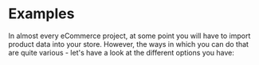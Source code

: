 # Examples

In almost every eCommerce project, at some point you will have to import product data into your store. However, the ways in which you can do that are quite various - let's have a look at the different options you have:



